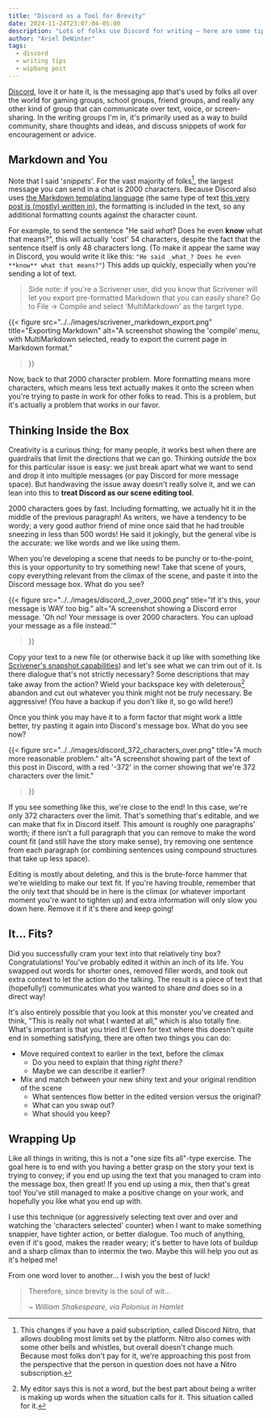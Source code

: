 ```yaml
---
title: "Discord as a Tool for Brevity"
date: 2024-11-24T23:07:04-05:00
description: "Lots of folks use Discord for writing — here are some tips on how you can use it to tighten up your writing. This won't work for everything, but it might work for your next big scene! Written for WIP Bang 3!"
author: "Ariel DeWinter"
tags:
  - discord
  - writing tips
  - wipbang post
---
```


[Discord], love it or hate it, is the messaging app that's used by folks all over the world for gaming groups, school groups, friend groups, and really any other kind of group that can communicate over text, voice, or screen-sharing. In the writing groups I'm in, it's primarily used as a way to build community, share thoughts and ideas, and discuss snippets of work for encouragement or advice.

## Markdown and You

Note that I said '_snippets_'. For the vast majority of folks[^nitro], the largest message you can send in a chat is 2000 characters. Because Discord also uses [the Markdown templating language][markdown] (the same type of text [this very post is (mostly) written in][github]), the formatting is included in the text, so any additional formatting counts against the character count.

For example, to send the sentence "He said _what_? Does he even **know** what that means?", this will actually 'cost' 54 characters, despite the fact that the sentence itself is only 48 characters long. (To make it appear the same way in Discord, you would write it like this: `"He said _what_? Does he even **know** what that means?"`) This adds up quickly, especially when you're sending a lot of text.

> Side note: if you're a Scrivener user, did you know that Scrivener will let you export pre-formatted Markdown that you can easily share? Go to File -> Compile and select 'MultiMarkdown' as the target type.

{{<
  figure src="../../images/scrivener_markdown_export.png"
  title="Exporting Markdown"
  alt="A screenshot showing the 'compile' menu, with MultiMarkdown selected, ready to export the current page in Markdown format."
>}}

Now, back to that 2000 character problem. More formatting means more characters, which means less text actually makes it onto the screen when you're trying to paste in work for other folks to read. This is a problem, but it's actually a problem that works in our favor.

## Thinking Inside the Box

Creativity is a curious thing; for many people, it works best when there are guardrails that limit the directions that we can go. Thinking _outside_ the box for this particular issue is easy: we just break apart what we want to send and drop it into multiple messages (or pay Discord for more message space). But handwaving the issue away doesn't really solve it, and we can lean into this to **treat Discord as our scene editing tool**.

2000 characters goes by fast. Including formatting, we actually hit it in the middle of the previous paragraph! As writers, we have a tendency to be wordy; a very good author friend of mine once said that he had trouble sneezing in less than 500 words! He said it jokingly, but the general vibe is the accurate: we like words and we like using them.

When you're developing a scene that needs to be punchy or to-the-point, this is your opportunity to try something new! Take that scene of yours, copy everything relevant from the climax of the scene, and paste it into the Discord message box. What do you see?

{{<
  figure src="../../images/discord_2_over_2000.png"
  title="If it's this, your message is WAY too big."
  alt="A screenshot showing a Discord error message. 'Oh no! Your message is over 2000 characters. You can upload your message as a file instead.'"
>}}

Copy your text to a new file (or otherwise back it up like with something like [Scrivener's snapshot capabilities][snapshots]) and let's see what we can trim out of it. Is there dialogue that's not strictly necessary? Some descriptions that may take away from the action? Wield your backspace key with deleterous[^notaword] abandon and cut out whatever you think might not be _truly_ necessary. Be aggressive! (You have a backup if you don't like it, so go wild here!)

Once you think you may have it to a form factor that might work a little better, try pasting it again into Discord's message box. What do you see now?

{{<
  figure src="../../images/discord_372_characters_over.png"
  title="A much more reasonable problem."
  alt="A screenshot showing part of the text of this post in Discord, with a red '-372' in the corner showing that we're 372 characters over the limit."
>}}

If you see something like this, we're close to the end! In this case, we're only 372 characters over the limit. That's something that's editable, and we can make that fix in Discord itself. This amount is roughly one paragraphs' worth; if there isn't a full paragraph that you can remove to make the word count fit (and still have the story make sense), try removing one sentence from each paragraph (or combining sentences using compound structures that take up less space).

Editing is mostly about deleting, and this is the brute-force hammer that we're wielding to make our text fit. If you're having trouble, remember that the only text that should be in here is the climax (or whatever important moment you're want to tighten up) and extra information will only slow you down here. Remove it if it's there and keep going!

## It... Fits?

Did you successfully cram your text into that relatively tiny box? Congratulations! You've probably edited it within an inch of its life. You swapped out words for shorter ones, removed filler words, and took out extra context to let the action do the talking. The result is a piece of text that (hopefully!) communicates what you wanted to share _and_ does so in a direct way!

It's also entirely possible that you look at this monster you've created and think, "This is really not what I wanted at all," which is also totally fine. What's important is that you tried it! Even for text where this doesn't quite end in something satisfying, there are often two things you can do:

 - Move required context to earlier in the text, before the climax
   - Do you need to explain that thing _right there?_
   - Maybe we can describe it earlier?
 - Mix and match between your new shiny text and your original rendition of the scene
   - What sentences flow better in the edited version versus the original?
   - What can you swap out?
   - What should you keep?

## Wrapping Up

Like all things in writing, this is not a "one size fits all"-type exercise. The goal here is to end with you having a better grasp on the story your text is trying to convey; if you end up using the text that you managed to cram into the message box, then great! If you end up using a mix, then that's great too! You've still managed to make a positive change on your work, and hopefully you like what you end up with.

I use this technique (or aggressively selecting text over and over and watching the 'characters selected' counter) when I want to make something snappier, have tighter action, or better dialogue. Too much of anything, even if it's good, makes the reader weary; it's better to have lots of buildup and a sharp climax than to intermix the two. Maybe this will help you out as it's helped me!

From one word lover to another... I wish you the best of luck!

> Therefore, since brevity is the soul of wit...
> 
> ~ _William Shakespeare, via Polonius in Hamlet_


<!-- links -->
[Discord]: https://discord.com
[markdown]: https://www.markdownguide.org/cheat-sheet/
[github]: https://github.com/arieldewinter/site/blob/main/content/blog/discord-as-a-tool-for-brevity.md?plain=1
[snapshots]: https://www.literatureandlatte.com/blog/use-snapshots-in-scrivener-to-save-versions-of-your-projects

<!-- footnotes -->
[^nitro]:
    This changes if you have a paid subscription, called Discord Nitro, that allows doubling most limits set by the platform. Nitro also comes with some other bells and whistles, but overall doesn't change much. Because most folks don't pay for it, we're approaching this post from the perspective that the person in question does not have a Nitro subscription.

[^notaword]:
    My editor says this is not a word, but the best part about being a writer is making up words when the situation calls for it. This situation called for it.